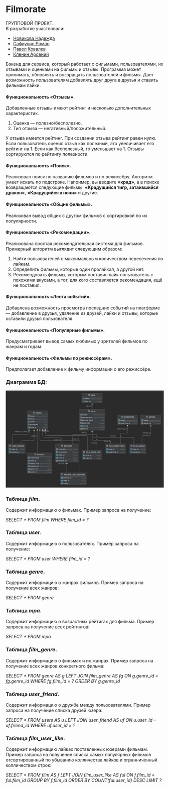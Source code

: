 # Filmorate
ГРУППОВОЙ ПРОЕКТ.<br>
В разработке участвовали:
- [Новикова Надежда](https://github.com/NadezhdaNovikova) 
- [Сафиулин Роман](https://github.com/SafiulinRM)
- [Павел Ковалев](https://github.com/M0L0D0Y)
- [Кленин Арсений](https://github.com/klenars) <br>

Бэкенд для сервиса, который работает с фильмами, пользователями, их отзывами
 и оценками на фильмы и отзывы.
Программа может принимать, обновлять и возвращать пользователей и фильмы.
Дает возможность пользователям добавлять друг друга в друзья и ставить фильмам лайки.

#### Функциональность «Отзывы».
Добавленные отзывы имеют рейтинг и несколько дополнительных характеристик.

1. Оценка — полезно/бесполезно.
2. Тип отзыва — негативный/положительный.

У отзыва имеется рейтинг. При создании отзыва рейтинг равен нулю. Если пользователь оценил отзыв как полезный, это увеличивает его рейтинг на 1. Если как бесполезный, то уменьшает на 1.
Отзывы сортируются по рейтингу полезности.

#### Функциональность «Поиск».
Реализован поиск по названию фильмов и по режиссёру.
Алгоритм умеет искать по подстроке. Например, вы вводите ****«****крад****»****, а в поиске возвращаются следующие фильмы: 
****«****Крадущийся тигр, затаившийся дракон****»****, ****«****Крадущийся в ночи****»**** и другие.

#### Функциональность «Общие фильмы».
Реализован вывод общих с другом фильмов с сортировкой по их популярности.

#### Функциональность «Рекомендации».
Реализована простая рекомендательная система для фильмов. Примерный алгоритм выглядит следующим образом:
1. Найти пользователей с максимальным количеством пересечения по лайкам.
2. Определить фильмы, которые один пролайкал, а другой нет.
3. Рекомендовать фильмы, которым поставил лайк пользователь с похожими вкусами, а тот, для кого составляется рекомендация, ещё не поставил.

#### Функциональность «Лента событий».
Добавлена возможность просмотра последних событий на платформе — добавление в друзья, удаление из друзей, лайки и отзывы, которые оставили друзья пользователя.

#### Функциональность «Популярные фильмы».
Предусматривает вывод самых любимых у зрителей фильмов по жанрам и годам.

#### Функциональность «Фильмы по режиссёрам».
Предполагает добавление к фильму информации о его режиссёре.


### Диаграмма БД:

![](db/QuickDBD.png)

### Taблица ***film***.
Содержит информацию о фильмах.
Пример запроса на получение:

*SELECT * 
FROM film 
WHERE film_id = ?*

### Taблица ***user***.
Содержит информацию о пользователях.
Пример запроса на получение:

*SELECT *
FROM user
WHERE film_id = ?*

### Taблица ***genre***.
Содержит информацию о жанрах фильмов.
Пример запроса на получение всех жанров:

*SELECT *
FROM genre*

### Taблица ***mpa***.
Содержит информацию о возрастных рейтигах для фильма.
Пример запроса на получение всех рейтингов:

*SELECT *
FROM mpa*

### Taблица ***film_genre***.
Содержит информацию о фильмах и их жанрах.
Пример запроса на получение всех жанров конкретного фильма:

*SELECT *
FROM genre AS g 
LEFT JOIN film_genre AS fg ON g.genre_id = fg.genre_id
WHERE fg.film_id = ?
ORDER BY g.genre_id*

### Taблица ***user_friend***.
Содержит информацию о дружбе между пользователями.
Пример запроса на получение списка друзей юзера:

*SELECT *
FROM users AS u
LEFT JOIN user_friend AS uf ON u.user_id = uf.friend_id
WHERE uf.user_id = ?*

### Taблица ***film_user_like***.
Содержит информацию лайках поставленных юзерами фильмам.
Пример запроса на получение списка самых популярных фильмов отсортированный
по убыванию колличества лайков и огранниченный колличеством строк:

*SELECT *
FROM film AS f
LEFT JOIN film_user_like AS ful ON f.film_id = ful.film_id
GROUP BY f.film_id
ORDER BY COUNT(ful.user_id) DESC
LIMIT ?*